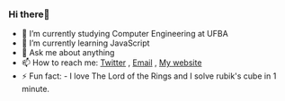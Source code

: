 ### Hi there👋

- 🔭 I’m currently studying Computer Engineering at UFBA
- 🌱 I’m currently learning JavaScript
- 💬 Ask me about anything
- 📫 How to reach me: [Twitter](https://twitter.com/ga_brieell_ "Perfil do twitter") , [Email](mailto:gabriel.andrad4@gmail.com "Email") , [My website](http://gabrielsandrade.github.io "Personal Website")
- ⚡ Fun fact: - I love The Lord of the Rings and I solve rubik's cube in 1 minute.
<!--
**gabrielsandrade/gabrielsandrade** is a ✨ _special_ ✨ repository because its `README.md` (this file) appears on your GitHub profile.

Here are some ideas to get you started:

- 🔭 I’m currently working on ...
- 🌱 I’m currently learning ...
- 👯 I’m looking to collaborate on ...
- 🤔 I’m looking for help with ...
- 💬 Ask me about ...
- 📫 How to reach me: ...
- 😄 Pronouns: ...
- ⚡ Fun fact: ...
-->
